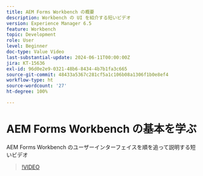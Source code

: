 ```yaml
---
title: AEM Forms Workbench の概要
description: Workbench の UI を紹介する短いビデオ
version: Experience Manager 6.5
feature: Workbench
topic: Development
role: User
level: Beginner
doc-type: Value Video
last-substantial-update: 2024-06-11T00:00:00Z
jira: KT-15636
exl-id: 96d0e2e9-0321-48b6-8434-4b7b1fa3c665
source-git-commit: 48433a5367c281cf5a1c106b08a1306f1b0e8ef4
workflow-type: ht
source-wordcount: '27'
ht-degree: 100%

---
```


# AEM Forms Workbench の基本を学ぶ

AEM Forms Workbench のユーザーインターフェイスを順を追って説明する短いビデオ

>[!VIDEO](https://video.tv.adobe.com/v/3439798/?learn=on&captions=jpn)
